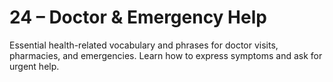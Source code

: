 # 24 – Doctor & Emergency Help

Essential health-related vocabulary and phrases for doctor visits, pharmacies, and emergencies. Learn how to express symptoms and ask for urgent help.